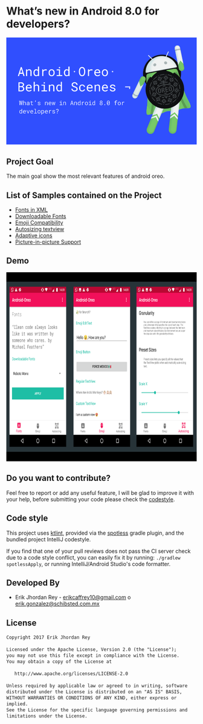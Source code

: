 # What’s new in Android 8.0 for developers?

![](./art/oreo.png)

Project Goal
---------------------------
The main goal show the most relevant features of android oreo.

List of Samples contained on the Project
----------------------------------------
- [Fonts in XML](https://developer.android.com/guide/topics/ui/look-and-feel/fonts-in-xml.html)
- [Downloadable Fonts](https://developer.android.com/guide/topics/ui/look-and-feel/downloadable-fonts.html)
- [Emoji Compatibility](https://developer.android.com/guide/topics/ui/look-and-feel/emoji-compat.html)
- [Autosizing textview](https://developer.android.com/guide/topics/ui/look-and-feel/autosizing-textview.html)
- [Adaptive icons](https://developer.android.com/guide/practices/ui_guidelines/icon_design_adaptive.html)
- [Picture-in-picture Support](https://developer.android.com/guide/topics/ui/picture-in-picture.html)


Demo
----

<img src="./art/oreo-8.png" width="800" height="500">


Do you want to contribute?
--------------------------
Feel free to report or add any useful feature, I will be glad to improve it with your help, before submitting your code please check the [codestyle](https://github.com/square/java-code-styles).

Code style
--------------------------

This project uses [ktlint](https://github.com/shyiko/ktlint), provided via
the [spotless](https://github.com/diffplug/spotless) gradle plugin, and the bundled project IntelliJ codestyle.

If you find that one of your pull reviews does not pass the CI server check due to a code style conflict, you can
easily fix it by running: `./gradlew spotlessApply`, or running IntelliJ/Android Studio's code formatter.


Developed By
------------

* Erik Jhordan Rey  - <erikcaffrey10@gmail.com> o <erik.gonzalez@schibsted.com.mx>

License
-------

    Copyright 2017 Erik Jhordan Rey

    Licensed under the Apache License, Version 2.0 (the "License");
    you may not use this file except in compliance with the License.
    You may obtain a copy of the License at

       http://www.apache.org/licenses/LICENSE-2.0

    Unless required by applicable law or agreed to in writing, software
    distributed under the License is distributed on an "AS IS" BASIS,
    WITHOUT WARRANTIES OR CONDITIONS OF ANY KIND, either express or implied.
    See the License for the specific language governing permissions and
    limitations under the License.
